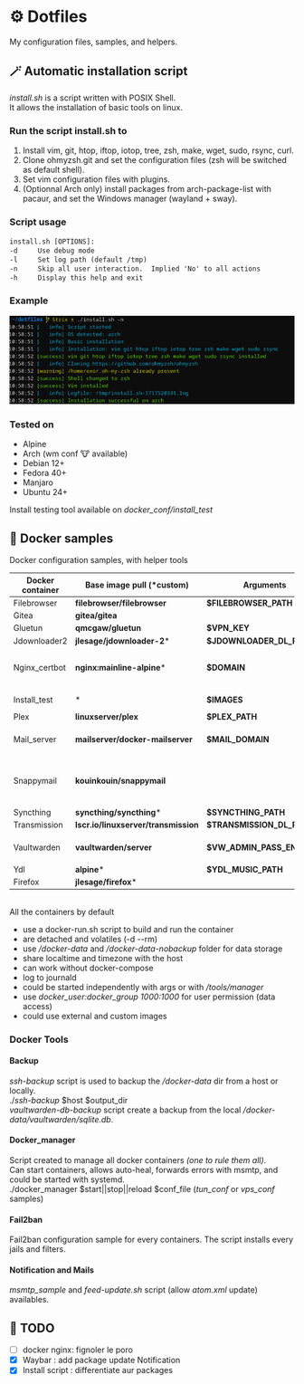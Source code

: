 # ⚙️ Dotfiles
My configuration files, samples, and helpers.

## 🪄 Automatic installation script

*install.sh* is a script written with POSIX Shell.\
It allows the installation of basic tools on linux.

### Run the script install.sh to
1. Install vim, git, htop, iftop, iotop, tree, zsh, make, wget, sudo, rsync, curl.
2. Clone ohmyzsh.git and set the configuration files (zsh will be switched as default shell).
3. Set vim configuration files with plugins.
4. (Optionnal Arch only) install packages from arch-package-list with pacaur, and set the Windows manager (wayland + sway).

### Script usage
```
install.sh [OPTIONS]:
-d     Use debug mode
-l     Set log path (default /tmp)
-n     Skip all user interaction.  Implied 'No' to all actions
-h     Display this help and exit
```

### Example
![script_execution_sample](sample.png)

### Tested on
* Alpine
* Arch (wm conf 🐮 available)
* Debian 12+
* Fedora 40+
* Manjaro
* Ubuntu 24+

Install testing tool available on *docker_conf/install_test*

## 🐳 Docker samples

Docker configuration samples, with helper tools

| Docker container | Base image pull (*custom) | Arguments | Comments |
| --- |  --- |  --- |  --- |
| Filebrowser | **filebrowser/filebrowser** | **$FILEBROWSER_PATH** | |
| Gitea | **gitea/gitea** |  | Behind nginx_certbot proxy |
| Gluetun | **qmcgaw/gluetun** | **$VPN_KEY** | |
| Jdownloader2 | **jlesage/jdownloader-2*** | **$JDOWNLOADER_DL_PATH** | Behind gluetun network |
| Nginx_certbot | **nginx:mainline-alpine*** | **$DOMAIN** | Allows redirection for gitea, vaultwarden, and snappymail containers<br>Creates and renews certifications with certbot automatically |
| Install_test | * | **$IMAGES** | Debian, Ubuntu, Fedora, Alpine, Archlinux, and Manjarolinux/base are used by default |
| Plex | **linuxserver/plex** | **$PLEX_PATH** | |
| Mail_server | **mailserver/docker-mailserver** | **$MAIL_DOMAIN** | Add/Del mail accounts with *setup-mail.sh*<br>Creates opendkim conf with *setup-opendkim.sh*<br>*smtp_sample* available |
| Snappymail | **kouinkouin/snappymail** | | For the first time configuration use *mail.domain.com/?admin*.<br>Accepts user *admin* and password from */docker-data/snappymail/_data_/_default_/admin_password.txt*<br>Behind nginx_certbot proxy |
| Syncthing | **syncthing/syncthing*** | **$SYNCTHING_PATH** | Behind gluetun network |
| Transmission | **lscr.io/linuxserver/transmission** | **$TRANSMISSION_DL_PATH** | Behind gluetun network |
| Vaultwarden | **vaultwarden/server** | **$VW_ADMIN_PASS_ENABLED** |  **$VW_ADMIN_PASS_ENABLED** allows https://VW-DOMAIN/admin access<br>Behind nginx_certbot proxy |
| Ydl | **alpine*** | **$YDL_MUSIC_PATH** | Behind gluetun network |
| Firefox | **jlesage/firefox*** | | Behind gluetun network |

<br>All the containers by default
* use a docker-run.sh script to build and run the container
* are detached and volatiles (-d --rm)
* use */docker-data* and */docker-data-nobackup* folder for data storage
* share localtime and timezone with the host
* can work without docker-compose
* log to journald
* could be started independently with args or with */tools/manager*
* use *docker_user:docker_group 1000:1000* for user permission (data access)
* could use external and custom images

### Docker Tools

#### Backup
*ssh-backup* script is used to backup the */docker-data* dir from a host or locally.\
./*ssh-backup* $host $output_dir\
*vaultwarden-db-backup* script create a backup from the local */docker-data/vaultwarden/sqlite.db*.

#### Docker_manager
Script created to manage all docker containers *(one to rule them all)*.\
Can start containers, allows auto-heal, forwards errors with msmtp, and could be started with systemd.\
./docker_manager $start||stop||reload $conf_file (*tun_conf* or *vps_conf* samples)

#### Fail2ban
Fail2ban configuration sample for every containers. The script installs every jails and filters.

#### Notification and Mails
*msmtp_sample* and *feed-update.sh* script (allow *atom.xml* update) availables.


## 📝 TODO
- [ ] docker nginx: fignoler le poro
- [X] Waybar : add package update Notification
- [X] Install script : differentiate aur packages
